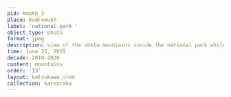 ```yaml
---
pid: kmukh_3
place: Kudremukh
label: 'national park '
object_type: photo
format: jpeg
description: view of the shola mountains inside the national park while driving
time: June 25, 2015
decade: 2010-2020
content: mountains
order: '13'
layout: katsukawa_item
collection: karnataka
---
```

